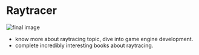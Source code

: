 # Raytracer

![final image](images/scene_spp7500.png)

- know more about raytracing topic, dive into game engine development.
- complete incredibly interesting books about raytracing[](https://raytracing.github.io/).